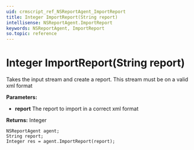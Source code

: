 ```yaml
---
uid: crmscript_ref_NSReportAgent_ImportReport
title: Integer ImportReport(String report)
intellisense: NSReportAgent.ImportReport
keywords: NSReportAgent, ImportReport
so.topic: reference
---
```


# Integer ImportReport(String report)

Takes the input stream and create a report. This stream must be on a valid xml format

**Parameters:**
 - **report** The report to import in a correct xml format

**Returns:** Integer

```crmscript
NSReportAgent agent;
String report;
Integer res = agent.ImportReport(report);
```


